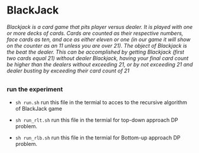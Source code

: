 # BlackJack

###### Blackjack is a card game that pits player versus dealer. It is played with one or more decks of cards. Cards are counted as their respective numbers, face cards as ten, and ace as either eleven or one (in our game it will show on the counter as an 11 unless you are over 21). The object of Blackjack is the beat the dealer. This can be accomplished by getting Blackjack (first two cards equal 21) without dealer Blackjack, having your final card count be higher than the dealers without exceeding 21, or by not exceeding 21 and dealer busting by exceeding their card count of 21

### run the experiment
* ``sh run.sh``
  run this file in the termial to acces to the recursive algorithm of BlackJack game



* ``sh run_rlt.sh``
  run this file in the termial for top-down approach DP problem. 

* ``sh run_rlb.sh``
  run this file in the termial for Bottom-up approach DP problem.
